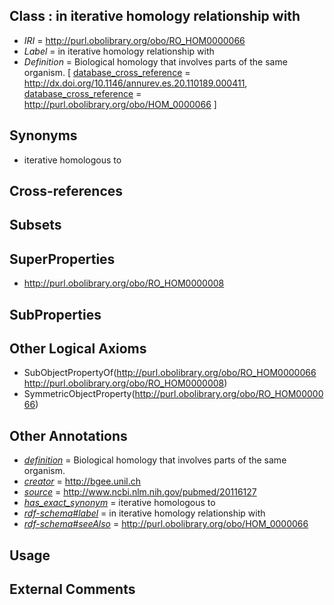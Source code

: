 
## Class : in iterative homology relationship with

 * *IRI* = http://purl.obolibrary.org/obo/RO_HOM0000066
 * *Label* = in iterative homology relationship with
 * *Definition* = Biological homology that involves parts of the same organism. [ [database_cross_reference](../../ef/oboInOwl#hasDbXref.md) = http://dx.doi.org/10.1146/annurev.es.20.110189.000411, [database_cross_reference](../../ef/oboInOwl#hasDbXref.md) = http://purl.obolibrary.org/obo/HOM_0000066 ]

## Synonyms

 * iterative homologous to

## Cross-references


## Subsets


## SuperProperties

 * <http://purl.obolibrary.org/obo/RO_HOM0000008>

## SubProperties


## Other Logical Axioms

 * SubObjectPropertyOf(<http://purl.obolibrary.org/obo/RO_HOM0000066> <http://purl.obolibrary.org/obo/RO_HOM0000008>)
 * SymmetricObjectProperty(<http://purl.obolibrary.org/obo/RO_HOM0000066>)

## Other Annotations

 * *[definition](../../IAO/15/IAO_0000115.md)* = Biological homology that involves parts of the same organism.
 * *[creator](../../or/creator.md)* = http://bgee.unil.ch
 * *[source](../../ce/source.md)* = http://www.ncbi.nlm.nih.gov/pubmed/20116127
 * *[has_exact_synonym](../../ym/oboInOwl#hasExactSynonym.md)* = iterative homologous to
 * *[rdf-schema#label](../../el/rdf-schema#label.md)* = in iterative homology relationship with
 * *[rdf-schema#seeAlso](../../so/rdf-schema#seeAlso.md)* = http://purl.obolibrary.org/obo/HOM_0000066

## Usage


## External Comments

